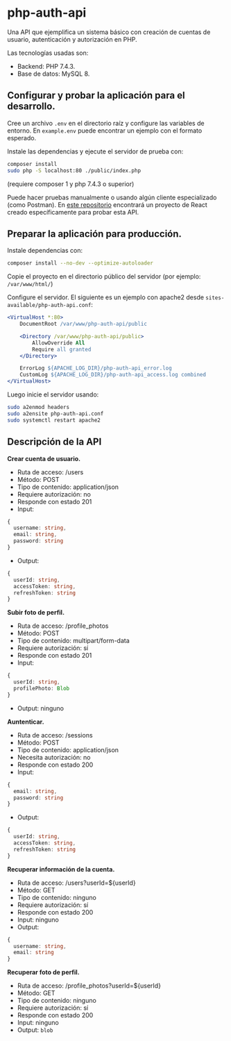 # php-auth-api

Una API que ejemplifica un sistema básico con creación de cuentas de usuario, autenticación y autorización en PHP.

Las tecnologías usadas son:
* Backend: PHP 7.4.3.
* Base de datos: MySQL 8.


## Configurar y probar la aplicación para el desarrollo.

Cree un archivo `.env` en el directorio raíz y configure las variables de entorno. En `example.env` puede encontrar un ejemplo con el formato esperado.

Instale las dependencias y ejecute el servidor de prueba con:
```sh
composer install
sudo php -S localhost:80 ./public/index.php
```
(requiere composer 1 y php 7.4.3 o superior)

Puede hacer pruebas manualmente o usando algún cliente especializado (como Postman). En [este repositorio](github.com/conjunto-solucion/react-auth-client) encontrará un proyecto de React creado específicamente para probar esta API.

## Preparar la aplicación para producción.

Instale dependencias con:
```sh
composer install --no-dev --optimize-autoloader
```

Copie el proyecto en el directorio público del servidor (por ejemplo: `/var/www/html/`)

Configure el servidor. El siguiente es un ejemplo con apache2 desde `sites-available/php-auth-api.conf`:
```apache
<VirtualHost *:80>
    DocumentRoot /var/www/php-auth-api/public

    <Directory /var/www/php-auth-api/public>
        AllowOverride All
        Require all granted
    </Directory>

    ErrorLog ${APACHE_LOG_DIR}/php-auth-api_error.log
    CustomLog ${APACHE_LOG_DIR}/php-auth-api_access.log combined
</VirtualHost>
```
Luego inicie el servidor usando:
```sh
sudo a2enmod headers
sudo a2ensite php-auth-api.conf
sudo systemctl restart apache2
```

## Descripción de la API

**Crear cuenta de usuario.**
* Ruta de acceso: /users
* Método: POST
* Tipo de contenido: application/json
* Requiere autorización: no
* Responde con estado 201
* Input:
```ts
{
  username: string,
  email: string,
  password: string
}
```
* Output:
```ts
{
  userId: string,
  accessToken: string,
  refreshToken: string
}
```


**Subir foto de perfil.**
* Ruta de acceso: /profile_photos
* Método: POST
* Tipo de contenido: multipart/form-data
* Requiere autorización: sí
* Responde con estado 201
* Input:
```ts
{
  userId: string,
  profilePhoto: Blob
}
```
* Output: ninguno

**Auntenticar.**
* Ruta de acceso: /sessions
* Método: POST
* Tipo de contenido: application/json
* Necesita autorización: no
* Responde con estado 200
* Input:
```ts
{
  email: string,
  password: string
}
```
* Output:
```ts
{
  userId: string,
  accessToken: string,
  refreshToken: string
}
```

**Recuperar información de la cuenta.**
* Ruta de acceso: /users?userId=${userId}
* Método: GET
* Tipo de contenido: ninguno
* Requiere autorización: sí
* Responde con estado 200
* Input: ninguno
* Output:
```ts
{
  username: string,
  email: string
}
```

**Recuperar foto de perfil.**
* Ruta de acceso: /profile_photos?userId=${userId}
* Método: GET
* Tipo de contenido: ninguno
* Requiere autorización: sí
* Responde con estado 200
* Input: ninguno
* Output: `blob`